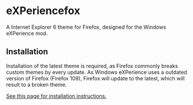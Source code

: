 # eXPeriencefox
A Internet Explorer 6 theme for Firefox, designed for the Windows eXPerience mod.

## Installation
Installation of the latest theme is required, as Firefox commonly breaks custom themes by every update. As Windows eXPerience uses a outdated version of Firefox (Firefox 109), Firefox will update to the latest, which will result to a broken theme.

[See this page for installation instructions.](//github.com/windows-experience/eXPeriencefox/wiki/Installation)
